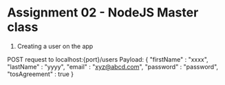 # Assignment 02 - NodeJS Master class

1. Creating a user on the app

POST request to localhost:{port}/users
Payload:
{
	"firstName" : "xxxx",
	"lastName" : "yyyy",
	"email" : "xyz@abcd.com",
	"password" : "password",
	"tosAgreement" : true
}
